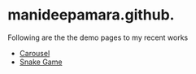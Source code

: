 # manideepamara.github.

Following are the the demo pages to my recent works
<ul>
  <li><a href="/carousel">Carousel</a></li>
  <li><a href="/snakegame">Snake Game</a></li>
</ul>
